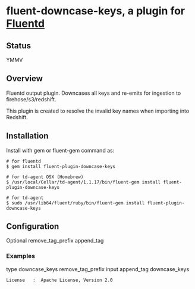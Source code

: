# fluent-downcase-keys, a plugin for [Fluentd](http://fluentd.org)

## Status
YMMV

## Overview

Fluentd output plugin. Downcases all keys and re-emits for ingestion to firehose/s3/redshift.

This plugin is created to resolve the invalid key names when importing into Redshift.

## Installation

Install with gem or fluent-gem command as:

```
# for fluentd
$ gem install fluent-plugin-downcase-keys

# for td-agent OSX (Homebrew)
$ /usr/local/Cellar/td-agent/1.1.17/bin/fluent-gem install fluent-plugin-downcase-keys

# for td-agent
$ sudo /usr/lib64/fluent/ruby/bin/fluent-gem install fluent-plugin-downcase-keys
```

## Configuration
Optional
  remove_tag_prefix
  append_tag

### Examples

<match input.test>
  type downcase_keys
  remove_tag_prefix input
  append_tag downcase_keys
</match>


```
License   :  Apache License, Version 2.0

